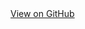 <!DOCTYPE html>
<html lang="en-US">
  <head>
    <meta charset="UTF-8">

<!-- Begin Jekyll SEO tag v2.7.1 -->
<title>Into The Stars Persistent SS13</title>
    <link rel="stylesheet" href="dot.css" type="text/css" media="all" />
  </head>
  <body class="bg">      
        <a href="https://github.com/HbsRed/Into-The-Stars-Persistent-SS13" class="btn">View on GitHub</a>
<div id="stars"></div>
<div id="stars2"></div>
<div id="stars3"></div>
  </body>
</html>
